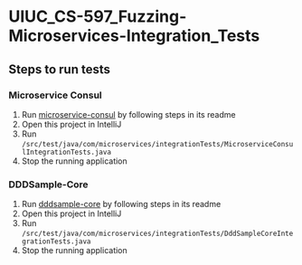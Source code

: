 # UIUC_CS-597_Fuzzing-Microservices-Integration_Tests

## Steps to run tests

### Microservice Consul
1. Run [microservice-consul](https://github.com/Intelligent-CAT-Lab/microservice-fuzzing/tree/submodule-chinmay-all-running-projects/subjects/microservice-consul) by following steps in its readme
2. Open this project in IntelliJ
3. Run ``/src/test/java/com/microservices/integrationTests/MicroserviceConsulIntegrationTests.java``
4. Stop the running application

### DDDSample-Core
1. Run [dddsample-core](https://github.com/Intelligent-CAT-Lab/microservice-fuzzing/tree/submodule-chinmay-all-running-projects/subjects/dddsample-core) by following steps in its readme
2. Open this project in IntelliJ
3. Run ``/src/test/java/com/microservices/integrationTests/DddSampleCoreIntegrationTests.java``
4. Stop the running application
